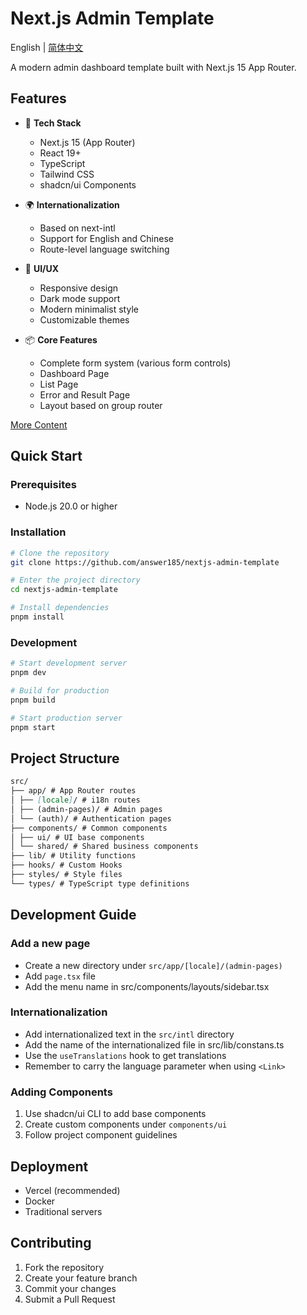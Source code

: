 # Next.js Admin Template

English | [简体中文](README.md)

A modern admin dashboard template built with Next.js 15 App Router.

## Features

- 🚀 **Tech Stack**
  - Next.js 15 (App Router)
  - React 19+
  - TypeScript
  - Tailwind CSS
  - shadcn/ui Components

- 🌍 **Internationalization**
  - Based on next-intl
  - Support for English and Chinese
  - Route-level language switching

- 🎨 **UI/UX**
  - Responsive design
  - Dark mode support
  - Modern minimalist style
  - Customizable themes

- 📦 **Core Features**
  - Complete form system (various form controls)
  - Dashboard Page
  - List Page
  - Error and Result Page
  - Layout based on group router

[More Content](https://www.zengcreates.cn/2b/project-admin-template)
## Quick Start

### Prerequisites

- Node.js 20.0 or higher

### Installation

```bash
# Clone the repository
git clone https://github.com/answer185/nextjs-admin-template

# Enter the project directory
cd nextjs-admin-template

# Install dependencies
pnpm install
```

### Development

```bash
# Start development server
pnpm dev

# Build for production
pnpm build

# Start production server
pnpm start
```

## Project Structure
```md
src/
├── app/ # App Router routes
│ ├── [locale]/ # i18n routes
│ ├── (admin-pages)/ # Admin pages
│ └── (auth)/ # Authentication pages
├── components/ # Common components
│ ├── ui/ # UI base components
│ └── shared/ # Shared business components
├── lib/ # Utility functions
├── hooks/ # Custom Hooks
├── styles/ # Style files
└── types/ # TypeScript type definitions
```

## Development Guide

### Add a new page

- Create a new directory under `src/app/[locale]/(admin-pages)`
- Add `page.tsx` file
- Add the menu name in src/components/layouts/sidebar.tsx

### Internationalization

- Add internationalized text in the `src/intl` directory
- Add the name of the internationalized file in src/lib/constans.ts
- Use the `useTranslations` hook to get translations
- Remember to carry the language parameter when using `<Link>`

### Adding Components

1. Use shadcn/ui CLI to add base components
2. Create custom components under `components/ui`
3. Follow project component guidelines

## Deployment
- Vercel (recommended)
- Docker
- Traditional servers

## Contributing

1. Fork the repository
2. Create your feature branch
3. Commit your changes
4. Submit a Pull Request
